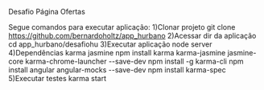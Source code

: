 Desafio Página Ofertas

Segue comandos para executar aplicação:
1)Clonar projeto
git clone https://github.com/bernardoholtz/app_hurbano
2)Acessar dir da aplicação
cd app_hurbano/desafiohu
3)Executar aplicação
node server
4)Dependências karma jasmine
npm install karma karma-jasmine jasmine-core karma-chrome-launcher --save-dev
npm install -g karma-cli
npm install angular angular-mocks --save-dev
npm install karma-spec
5)Executar testes
karma start
